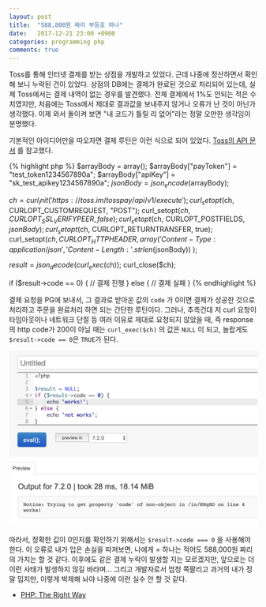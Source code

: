 ```yaml
---
layout: post
title:  "588,800원 짜리 부등호 하나"
date:   2017-12-21 23:00 +0900
categories: programming php
comments: true
---
```


Toss를 통해 인터넷 결제를 받는 상점을 개발하고 있었다. 근데 나중에 정산하면서 확인해 보니 누락된 건이 있었다. 상점의 DB에는 결제가 완료된 것으로 처리되어 있는데, 실제 Toss에서는 결제 내역이 없는 경우를 발견했다. 전체 결제에서 1%도 안되는 적은 수치였지만, 처음에는 Toss에서 제대로 결과값을 보내주지 않거나 오류가 난 것이 아닌가 생각했다. 이제 와서 돌이켜 보면 "내 코드가 틀릴 리 없어"라는 정말 오만한 생각임이 분명했다.

기본적인 아이디어만을 따오자면 결제 루틴은 이런 식으로 되어 있었다. [Toss의 API 문서](http://tossdev.github.io/api.html#execute) 를 참고했다.

{% highlight php %}
$arrayBody = array();
$arrayBody["payToken"] = "test_token1234567890a";
$arrayBody["apiKey"] = "sk_test_apikey1234567890a";
$jsonBody = json_encode($arrayBody);

$ch = curl_init('https://toss.im/tosspay/api/v1/execute');
curl_setopt($ch, CURLOPT_CUSTOMREQUEST, "POST");
curl_setopt($ch, CURLOPT_SSL_VERIFYPEER, false);
curl_setopt($ch, CURLOPT_POSTFIELDS, $jsonBody);
curl_setopt($ch, CURLOPT_RETURNTRANSFER, true);
curl_setopt($ch, CURLOPT_HTTPHEADER, array(
    'Content-Type: application/json',
    'Content-Length: ' . strlen($jsonBody))
);
 
$result = json_decode(curl_exec($ch));
curl_close($ch);

if ($result->code == 0) {
  // 결제 진행
} else {
  // 결제 실패
}
{% endhighlight %}

결제 요청을 PG에 보내서, 그 결과로 받아온 값의 `code` 가 0이면 결제가 성공한 것으로 처리하고 주문을 완료처리 하면 되는 간단한 루틴이다.
그러나, 추측건대 저 curl 요청이 타임아웃이나 네트워크 단절 등 여러 이유로 제대로 요청되지 않았을 때, 즉 response의 http code가 200이 아닐 때는 `curl_exec($ch)` 의 값은 `NULL` 이 되고, 놀랍게도 `$result->code == 0`은 `TRUE`가 된다.

![그런데 그것이 실제로 일어났습니다](/images/20171221/3v4l_results.png)

따라서, 정확한 값이 0인지를 확인하기 위해서는 `$result->code === 0` 을 사용해야 한다. 이 오류로 내가 입은 손실을 따져보면, 나에게 = 하나는 적어도 588,000원 짜리의 가치는 할 것 같다. 이후에도 같은 결제 누락이 발생할 지는 모르겠지만, 앞으로는 더 이런 사태가 발생하지 않길 바라며...
그리고 개발자로서 엄청 쪽팔리고 과거의 내가 정말 밉지만, 이렇게 박제해 놔야 나중에 이런 실수 안 할 것 같다.

* [PHP: The Right Way](http://modernpug.github.io/php-the-right-way/pages/The-Basics.html)
